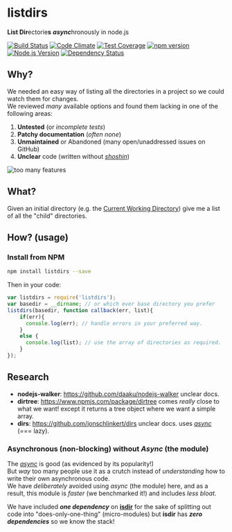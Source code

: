 # listdirs

**List Dir**ectorie**s** ***async***hronously in node.js

[![Build Status](https://travis-ci.org/ideaq/listdirs.svg)](https://travis-ci.org/ideaq/listdirs)
[![Code Climate](https://codeclimate.com/github/ideaq/listdirs/badges/gpa.svg)](https://codeclimate.com/github/ideaq/listdirs)
[![Test Coverage](https://codeclimate.com/github/ideaq/listdirs/badges/coverage.svg)](https://codeclimate.com/github/ideaq/listdirs)
[![npm version](https://badge.fury.io/js/listdirs.svg)](http://badge.fury.io/js/listdirs)
[![Node.js Version][node-version-image]][node-version-url]
[![Dependency Status](https://david-dm.org/ideaq/listdirs.svg)](https://david-dm.org/ideaq/listdirs)

## Why?

We needed an easy way of listing all the directories in a project
so we could watch them for changes.  
We reviewed *many* available options and found them lacking in
one of the following areas:

1. **Untested** (or *incomplete tests*)
2. **Patchy documentation** (*often none*)
3. **Unmaintained** or Abandoned (many open/unaddressed issues on GitHub)
4. **Unclear** code (written without [*shoshin*](http://en.wikipedia.org/wiki/Shoshin))

![too many features](http://i.imgur.com/ap0tuHe.gif)


## What?

Given an initial directory (e.g. the [Current Working Directory](http://en.wikipedia.org/wiki/Working_directory)) give me a
list of all the "child" directories.

## How? (usage)

### Install from NPM

```sh
npm install listdirs --save
```

Then in your code:

```js
var listdirs = require('listdirs');
var basedir = __dirname; // or which ever base directory you prefer
listdirs(basedir, function callback(err, list){
    if(err){
      console.log(err); // handle errors in your preferred way.
    }
    else {
      console.log(list); // use the array of directories as required.
    }
});
```


## Research

+ **nodejs-walker**: https://github.com/daaku/nodejs-walker unclear docs.
+ **dirtree**: https://www.npmjs.com/package/dirtree comes *really* close
to what we want! except it returns a tree object where we want a simple array.
+ **dirs**: https://github.com/jonschlinkert/dirs
unclear docs. uses [*async*](https://github.com/caolan/async) (=== lazy).

### Asynchronous (non-blocking) without *Async* (the module)

The [*async*](https://github.com/caolan/async) is good
(as evidenced by its popularity!)  
But *way* too many people use it as a crutch instead of *understanding*
how to write their own asynchronous code.  
We have *deliberately* avoided using *async* (the module) here,
and as a result, this module is *faster* (we benchmarked it!)
and includes *less bloat*.

We have included ***one dependency*** on
[**isdir**](https://www.npmjs.com/package/isdir)
for the sake of splitting out code into "does-only-one-thing" (micro-modules)
but **isdir** has ***zero dependencies*** so we know the stack!

[node-version-image]: https://img.shields.io/node/v/listdirs.svg?style=flat
[node-version-url]: http://nodejs.org/download/
